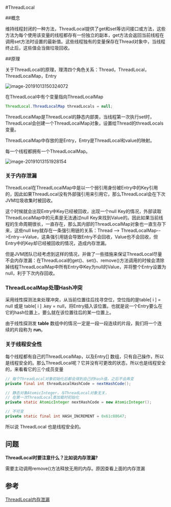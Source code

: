 #ThreadLocal



##概念

​	维持线程封闭的一种方法，ThreadLocal提供了get和set等访问接口或方法，这些方法为每个使用该变量的线程都存有一份独立的副本，get方法会返回当前线程在调用set方法时设置的最新值。这些线程独有的变量保存在Thread对象中，当线程终止后，这些值会当做垃圾回收。



##原理

关于ThreadLocal的原理，理清四个角色关系：Thread，ThreadLocal，ThreadLocalMap，Entry

![image-20191013150324072](https://tva1.sinaimg.cn/large/006y8mN6gy1g7wlaezl1yj313q0iy0vr.jpg)

在ThreadLocal中有个变量指向ThreadLocalMap

```java
ThreadLocal.ThreadLocalMap threadLocals = null;
```

ThreadLocalMap是ThreadLocal的静态内部类，当线程第一次执行set时，ThreadLocal会创建一个ThreadLocalMap对象，设置给Thread的threadLocals变量。

ThreadLocalMap中存放的是Entry，Entry是ThreadLocal和value的映射。

每一个线程都拥有一个ThreadLocalMap。



![image-20191013151928154](https://tva1.sinaimg.cn/large/006y8mN6gy1g7wlkox7kxj313s0pqdwl.jpg)



### 关于内存泄漏

ThreadLocal在ThreadLocalMap中是以一个弱引用身份被Entry中的Key引用的，因此如果ThreadLocal没有外部强引用来引用它，那么ThreadLocal会在下次JVM垃圾收集时被回收。

这个时候就会出现Entry中Key已经被回收，出现一个null Key的情况，外部读取ThreadLocalMap中的元素是无法通过null Key来找到Value的。因此如果当前线程的生命周期很长，一直存在，那么其内部的ThreadLocalMap对象也一直生存下来，这些null key就存在一条强引用链的关系：Thread --> ThreadLocalMap-->Entry-->Value，这条强引用链会导致Entry不会回收，Value也不会回收，但Entry中的Key却已经被回收的情况，造成内存泄漏。

但是JVM团队已经考虑到这样的情况，并做了一些措施来保证ThreadLocal尽量不会内存泄漏：在ThreadLocal的get()、set()、remove()方法调用的时候会清除掉线程ThreadLocalMap中所有Entry中Key为null的Value，并将整个Entry设置为null，利于下次内存回收。





### ThreadLocalMap处理Hash冲突

采用线性探测法来处理冲突，从当前位置往后找寻空位，空位指的是table[ i ] = null 或是 table[ i ] .key = null，将Entry插入该位置。也就是说一个Entry要么在它的hash位置上，要么就在该位置往后的某一位置上。

由于线性探测发 **table** 数组中的情况一定是一段一段连续的片段，我们将一个连续的片段称为 **run**。





### 关于线程安全性

每个线程都有自己的ThreadLocalMap，以及Entry[] 数组，只有自己操作，所以是线程安全的。那么ThreadLocal呢？它并没有可更改的状态，所以也是线程安全的，来看看它的三个成员变量

```java
// 每个ThreadLocal对象初始化后都会得到自己的hash值，之后不会再变
private final int threadLocalHashCode = nextHashCode();

// 静态对象AtomicInteger，与ThreadLocal对象无关，
// 在第一次ThreadLocal类加载时初始化
private static AtomicInteger nextHashCode = new AtomicInteger();

// 不可变
private static final int HASH_INCREMENT = 0x61c88647;
```

所以说 ThreadLocal 也是线程安全的。





## 问题

**ThreadLocal时要注意什么？比如说内存泄漏?**

需要主动调用remove()方法释放无用的内存。原因查看上面的内存泄漏





## 参考

[ThreadLocal内存泄漏](https://www.jianshu.com/p/a1cd61fa22da)

